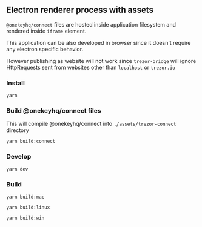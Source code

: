 ## Electron renderer process with assets

`@onekeyhq/connect` files are hosted inside application filesystem and rendered inside `iframe` element.

This application can be also developed in browser since it doesn't require any electron specific behavior.

However publishing as website will not work since `trezor-bridge` will ignore HttpRequests sent from websites other than `localhost` or `trezor.io`

### Install

`yarn`

### Build @onekeyhq/connect files
This will compile @onekeyhq/connect into `./assets/trezor-connect` directory

`yarn build:connect`

### Develop

`yarn dev`

### Build

`yarn build:mac`

`yarn build:linux`

`yarn build:win`
